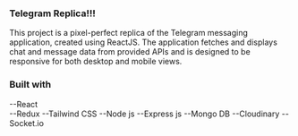### Telegram Replica!!!

This project is a pixel-perfect replica of the Telegram messaging application, created using ReactJS. The application fetches and displays chat and message data from provided APIs and is designed to be responsive for both desktop and mobile views.

### Built with

--React   
       --Redux
              --Tailwind CSS
       --Node js
--Express js
--Mongo DB 
--Cloudinary
--Socket.io
